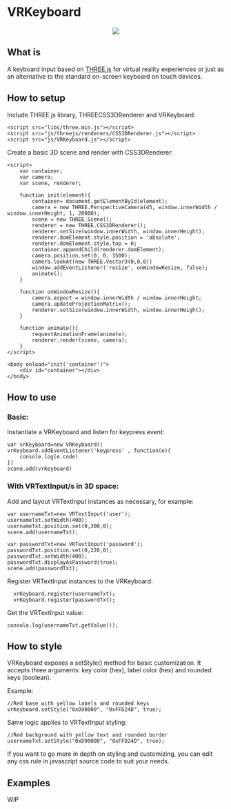 # VRKeyboard

<p align="center">
  <img src="https://github.com/erosmarcon/VRKeyboard/blob/master/images/screenshots/VRKeyboard-shot-1.png"/>
</p>

## What is
A keyboard input based on [THREE.js](https://threejs.org/) for virtual reality experiences or just as an alternative to the standard on-screen keyboard on touch devices.

## How to setup

Include THREE.js library, THREECSS3DRenderer and VRKeyboard:

    <script src="libs/three.min.js"></script>
    <script src="js/threejs/renderers/CSS3DRenderer.js"></script>
    <script src="js/VRKeyboard.js"></script>


Create a basic 3D scene and render with CSS3DRenderer:

    <script>
        var container;
        var camera;
        var scene, renderer;

        function init(element){
            container= document.getElementById(element);
            camera = new THREE.PerspectiveCamera(45, window.innerWidth / window.innerHeight, 1, 20000);
            scene = new THREE.Scene();
            renderer = new THREE.CSS3DRenderer();
            renderer.setSize(window.innerWidth, window.innerHeight);
            renderer.domElement.style.position = 'absolute';
            renderer.domElement.style.top = 0;
            container.appendChild(renderer.domElement);
            camera.position.set(0, 0, 1500);
            camera.lookAt(new THREE.Vector3(0,0,0))
            window.addEventListener('resize', onWindowResize, false);
            animate();
        }

        function onWindowResize(){
            camera.aspect = window.innerWidth / window.innerHeight;
            camera.updateProjectionMatrix();
            renderer.setSize(window.innerWidth, window.innerHeight);
        }

        function animate(){
            requestAnimationFrame(animate);
            renderer.render(scene, camera);
        }
    </script>

    <body onload="init('container')">
        <div id="container"></div>
    </body>

## How to use

### Basic:

Instantiate a VRKeyboard and listen for keypress event:

    var vrKeyboard=new VRKeyboard()
    vrKeyboard.addEventListener('keypress' , function(e){
        console.log(e.code)
    })
    scene.add(vrKeyboard)

### With VRTextInput/s in 3D space:

Add and layout VRTextInput instances as necessary, for example:

    var usernameTxt=new VRTextInput('user');
    usernameTxt.setWidth(400);
    usernameTxt.position.set(0,300,0);
    scene.add(usernameTxt);

    var passwordTxt=new VRTextInput('password');
    passwordTxt.position.set(0,220,0);
    passwordTxt.setWidth(400);
    passwordTxt.displayAsPassword(true);
    scene.add(passwordTxt);

Register VRTextInput instances to the VRKeyboard:

      vrKeyboard.register(usernameTxt);
      vrKeyboard.register(passwordTxt);

Get the VRTextInput value:

    console.log(usernameTxt.getValue());

## How to style

VRKeyboard exposes a setStyle() method for basic customization. It accepts three arguments: key color (hex), label color (hex) and rounded keys (boolean).

Example:

    //Red base with yellow labels and rounded keys
    vrKeyboard.setStyle("0xD90000", "0xFFD24D", true);

Same logic applies to VRTextInput styling:

    //Red background with yellow text and rounded border
    usernameTxt.setStyle("0xD90000", "0xFFD24D", true);

If you want to go more in depth on styling and customizing, you can edit any css rule in javascript source code to suit your needs.

## Examples

WIP